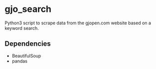 # gjo_search
Python3 script to scrape data from the gjopen.com website based on a keyword search.

## Dependencies
- BeautifulSoup
- pandas
